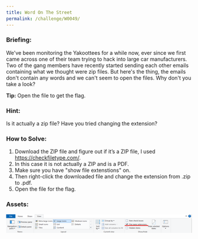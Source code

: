```yaml
---
title: Word On The Street
permalink: /challenge/W0049/
---
```


### Briefing: 
We've been monitoring the Yakoottees for a while now, ever since we first came across one of their team trying to hack into large car manufacturers. Two of the gang members have recently started sending each other emails containing what we thought were zip files. But here's the thing, the emails don't contain any words and we can't seem to open the files. Why don't you take a look?

**Tip:** Open the file to get the flag.

### Hint:
Is it actually a zip file? Have you tried changing the extension?

### How to Solve: 
1. Download the ZIP file and figure out if it’s a ZIP file, I used https://checkfiletype.com/. 
2. In this case it is not actually a ZIP and is a PDF.
3. Make sure you have "show file extenstions" on.
4. Then right-click the downloaded file and change the extension from .zip to .pdf.
5. Open the file for the flag.

### Assets:
<img src="../../assets/img/headquarters_l5/W0049.png" alt="Completed Page">